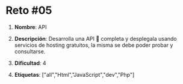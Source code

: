 # Reto #05

1. **Nombre**: API

2. **Descripción**: Desarrolla una API 📶 completa y desplegala usando servicios de hosting gratuitos, la misma se debe poder probar y consultarse.

3. **Dificultad**: 4

4. **Etiquetas**: ["all","Html","JavaScript","dev","Php"]